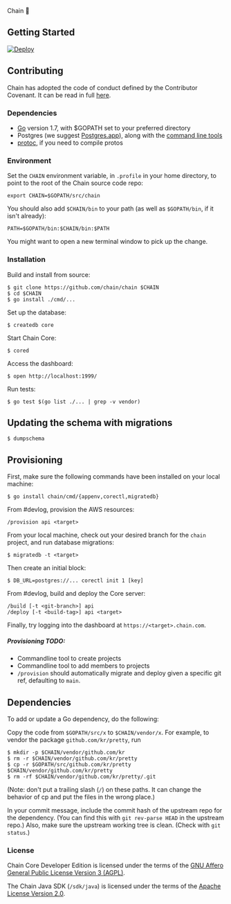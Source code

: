 Chain 🍭

## Getting Started

[![Deploy](https://www.herokucdn.com/deploy/button.svg)](https://heroku.com/deploy?template=https://github.com/chain/chain/tree/main)

## Contributing

Chain has adopted the code of conduct defined by the Contributor Covenant. It can be read in full [here](https://github.com/chain/chain/blob/main/CODE_OF_CONDUCT.md).

### Dependencies

* [Go](https://golang.org/doc/install) version 1.7, with $GOPATH set to your
  preferred directory
* Postgres (we suggest [Postgres.app](http://postgresapp.com/)),
  along with the [command line
  tools](http://postgresapp.com/documentation/cli-tools.html)
* [protoc](https://github.com/google/protobuf#protocol-compiler-installation),
  if you need to compile protos

### Environment

Set the `CHAIN` environment variable, in `.profile` in your home
directory, to point to the root of the Chain source code repo:

	export CHAIN=$GOPATH/src/chain

You should also add `$CHAIN/bin` to your path (as well as
`$GOPATH/bin`, if it isn't already):

	PATH=$GOPATH/bin:$CHAIN/bin:$PATH

You might want to open a new terminal window to pick up the change.

### Installation

Build and install from source:

	$ git clone https://github.com/chain/chain $CHAIN
	$ cd $CHAIN
	$ go install ./cmd/...

Set up the database:

	$ createdb core

Start Chain Core:

	$ cored

Access the dashboard:

	$ open http://localhost:1999/

Run tests:

    $ go test $(go list ./... | grep -v vendor)

## Updating the schema with migrations

	$ dumpschema

## Provisioning

First, make sure the following commands have been installed on
your local machine:

	$ go install chain/cmd/{appenv,corectl,migratedb}

From #devlog, provision the AWS resources:

	/provision api <target>

From your local machine, check out your desired branch for the
`chain` project, and run database migrations:

	$ migratedb -t <target>

Then create an initial block:

	$ DB_URL=postgres://... corectl init 1 [key]

From #devlog, build and deploy the Core server:

	/build [-t <git-branch>] api
	/deploy [-t <build-tag>] api <target>

Finally, try logging into the dashboard at `https://<target>.chain.com`.

##### Provisioning TODO:

- Commandline tool to create projects
- Commandline tool to add members to projects
- `/provision` should automatically migrate and deploy given a
  specific git ref, defaulting to `main`.

## Dependencies

To add or update a Go dependency, do the following:

Copy the code from `$GOPATH/src/x`
to `$CHAIN/vendor/x`. For example, to vendor the package
`github.com/kr/pretty`, run

	$ mkdir -p $CHAIN/vendor/github.com/kr
	$ rm -r $CHAIN/vendor/github.com/kr/pretty
	$ cp -r $GOPATH/src/github.com/kr/pretty $CHAIN/vendor/github.com/kr/pretty
	$ rm -rf $CHAIN/vendor/github.com/kr/pretty/.git

(Note: don't put a trailing slash (`/`) on these paths.
It can change the behavior of cp and put the files
in the wrong place.)

In your commit message, include the commit hash of the upstream repo
for the dependency. (You can find this with `git rev-parse HEAD` in
the upstream repo.) Also, make sure the upstream working tree is clean.
(Check with `git status`.)

### License

Chain Core Developer Edition is licensed under the terms of the [GNU 
Affero General Public License Version 3 (AGPL)](LICENSE).

The Chain Java SDK (`/sdk/java`) is licensed under the terms of the 
[Apache License Version 2.0](sdk/java/LICENSE).
